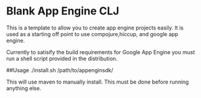 # Blank App Engine CLJ
This is a template to allow you to create app engine projects easily. It is used as a starting off point to use compojure,hiccup, and google app engine.

Currently to satisify the build requirements for Google App Engine you must run a shell script provided in the distribution.

##Usage
./install.sh /path/to/appenginsdk/

This will use maven to manually install. This must be done before running anything else. 